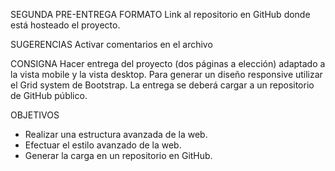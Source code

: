 SEGUNDA PRE-ENTREGA
FORMATO
Link al repositorio en GitHub donde está hosteado el proyecto.

SUGERENCIAS
Activar comentarios en el archivo

CONSIGNA
Hacer entrega del proyecto (dos páginas a elección) adaptado a la vista mobile y la vista desktop. Para generar un diseño responsive utilizar el Grid system de Bootstrap.
La entrega se deberá cargar a un repositorio de GitHub público.

OBJETIVOS
- Realizar una estructura avanzada de la web.
- Efectuar el estilo avanzado de la web.
- Generar la carga en un repositorio en GitHub.
